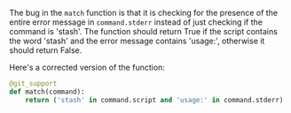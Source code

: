 The bug in the `match` function is that it is checking for the presence of the entire error message in `command.stderr` instead of just checking if the command is 'stash'. The function should return True if the script contains the word 'stash' and the error message contains 'usage:', otherwise it should return False.


Here's a corrected version of the function:

```python
@git_support
def match(command):
    return ('stash' in command.script and 'usage:' in command.stderr)
```